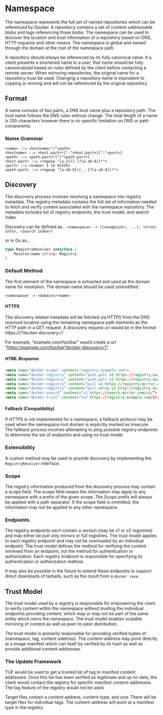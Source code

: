 # Namespace
The namespace represents the full set of named repositories which can be
referenced by Docker. A repository contains a set of content-addressable blobs
and tags referencing those blobs. The namespace can be used to discover the
location and trust information of a repository based on DNS, HTTP requests and
other means. The namespace is global and owned through the domain at the root of
the namespace path.

A repository should always be referenced by its fully canonical value. If a
client presents a shortened name to a user, that name should be fully
canonicalized based on rules defined by the client before contacting a remote
server. When mirroring repositories, the original name for a repository must be
used. Changing a repository name is equivalent to copying or moving and will not
be referenced by the original repository.

## Format
A name consists of two parts, a DNS host name plus a repository path. The host
name follows the DNS rules without change. The total length of a name is 255
characters however there is no specific limitation on DNS or path components.

### Name Grammar
~~~
<name> ::= <hostname>"/"<path>
<hostname> ::= <host-part>*["."<host-part>][":"<port>]
<path> ::= <path-part>*["/"<path-part>]
<host-part> ::= <regexp "[a-z]([-]?[a-z0-9])*">
<port> ::= <number 1 to 65535>
<path-part> ::= <regexp "[a-z0-9]([._-]?[a-z0-9])*">
~~~

## Discovery
The discovery process involves resolving a namespace into registry metadata. The
registry metadata contains the full set of information needed to fetch and
verify content associated with the namespace repository. The metadata includes
list of registry endpoints, the trust model, and search index.

Discovery can be defined as...
`<namespace> -> ([<endpoint>, ...], <trust info>, <search index>)`

or in Go as...
~~~go
type RegistryResolver interface {
	Resolve(name string) Registry
}
~~~

### Default Method

The first element of the namespace is extracted and used as the domain name for
resolution. The domain name should be used unmodified.

`<namespace> -> <domain>/<name>`

#### HTTPS
The discovery related metadata will be fetched via HTTPS from the DNS resolved
location using the remaining namespace path elements as the HTTP path in a GET
request. A discovery request url would be in the format
https://<domain>/<name>?docker-discovery=1

For example, “example.com/foo/bar” would create a url
“https://example.com/foo/bar?docker-discovery=1”

##### HTML Response
~~~html
<meta name="docker-scope" content="registry.example.com">
<meta name=“docker-registry” content=“push,pull v2 https://registry.example.com/v2/”>
<meta name=“docker-registry” content=“push,pull v1 https://registry.example.com/v1/”>
<meta name=“docker-registry” content=“pull v2 https://registry.mirror.com/v2/”>
<meta name=“docker-registry” content=“pull,notag v2 http://registry.mirror.com/v2/”>
<meta name=“docker-search” content=“v1 https://search.mirror.com/v1/”>
<meta name=“docker-trust” content=“tuf https://registry.example.com/{name}/}”>
~~~

#### Fallback (Compatibility)
If HTTPS is not implemented for a namespace, a fallback protocol may be
used when the namespace root domain is explicitly marked as insecure. The
fallback process involves attempting to ping possible registry endpoints to
determine the set of endpoints and using no trust model.

### Extensibility
A custom method may be used to provide discovery by implementing the
`RegistryResolver` interface.

### Scope
The registry information produced from the discovery process may contain a scope
field. The scope field means the information may apply to any namespace with a
prefix of the given scope. The Scope prefix will always be applied with a path
separator. If the scope field is ommitted, the information may not be applied to
any other namespace.

### Endpoints
The registry endpoints each contain a version (may be v1 or v2 registries) and
may either be pull only mirrors or full registries. The trust model applies to
each registry endpoint and may not be overloaded by an individual endpoint. The
trust model defines the method for verifying the content retrieved from an
endpoint, not the method for authentication or authorization.  Each registry
endpoint is responsible for specifying its authentication or authorization
method. 

It may also be possible in the future to extend these endpoints to support
direct downloads of tarballs, such as the result from a `docker save`.

## Trust Model
The trust model used by a registry is responsible for empowering the client to
verify content within the namespace without trusting the individual endpoints
providing content, which may or may not be part of the same entity which owns
the namespace. The trust model enables scalable mirroring of content as well as
peer-to-peer distribution.

The trust model is primarily responsible for providing verified tuples of
(namespace, tag, content-address). The content-address may point directly at a
image manifest which can itself by verified by its hash as well as provide 
additional content-addresses.

### The Update Framework
TUF would be used to get a trusted list of tag to manifest content addresses.
Once this list has been verified as legitimate and up-to-date, the client would
contact the registry for specific manifest content-addresses. The tag feature of
the registry would not be used.

Target files contain a content address, content-type, and size. There will be
target files for individual tags. The content-address will point at a manifest
type in the registry.

